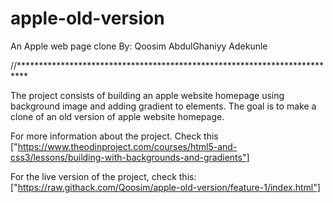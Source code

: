 # apple-old-version
An Apple web page clone
By: Qoosim AbdulGhaniyy Adekunle

//**************************************************************************

The project consists of building an apple website homepage using background
image and adding gradient to elements. The goal is to make a clone of an old
version of apple website homepage.

For more information about the project. Check this ["https://www.theodinproject.com/courses/html5-and-css3/lessons/building-with-backgrounds-and-gradients"]

For the live version of the project, check this: ["https://raw.githack.com/Qoosim/apple-old-version/feature-1/index.html"]
